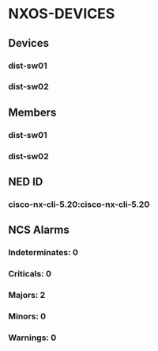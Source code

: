 
# NXOS-DEVICES
## Devices
### dist-sw01
### dist-sw02
## Members
### dist-sw01
### dist-sw02
## NED ID
### cisco-nx-cli-5.20:cisco-nx-cli-5.20
## NCS Alarms
### Indeterminates: 0
### Criticals: 0
### Majors: 2
### Minors: 0
### Warnings: 0
